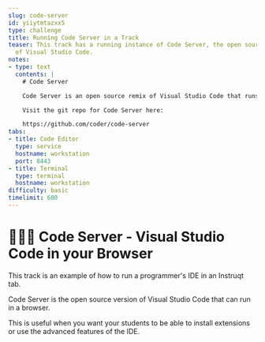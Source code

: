 ```yaml
---
slug: code-server
id: yiiytmtazxx5
type: challenge
title: Running Code Server in a Track
teaser: This track has a running instance of Code Server, the open source version
  of Visual Studio Code.
notes:
- type: text
  contents: |
    # Code Server

    Code Server is an open source remix of Visual Studio Code that runs in your browser.

    Visit the git repo for Code Server here:

    https://github.com/coder/code-server
tabs:
- title: Code Editor
  type: service
  hostname: workstation
  port: 8443
- title: Terminal
  type: terminal
  hostname: workstation
difficulty: basic
timelimit: 600
---
```

# 👩🏽‍💻 Code Server - Visual Studio Code in your Browser

This track is an example of how to run a programmer's IDE in an Instruqt tab.

Code Server is the open source version of Visual Studio Code that can run in a browser.

This is useful when you want your students to be able to install extensions or use the advanced features of the IDE.